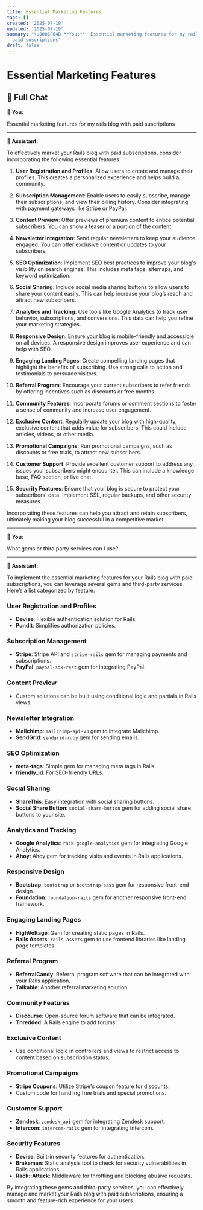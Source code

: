 ```yaml
---
title: Essential Marketing Features
tags: []
created: '2025-07-19'
updated: '2025-07-19'
summary: "\U0001F64B **You:**  Essential marketing features for my rails blog with
  paid suscriptions"
draft: false
---
```


# Essential Marketing Features

## 🧠 Full Chat

🙋 **You:**

Essential marketing features for my rails blog with paid suscriptions

---

🤖 **Assistant:**

To effectively market your Rails blog with paid subscriptions, consider incorporating the following essential features:

1. **User Registration and Profiles**: Allow users to create and manage their profiles. This creates a personalized experience and helps build a community.

2. **Subscription Management**: Enable users to easily subscribe, manage their subscriptions, and view their billing history. Consider integrating with payment gateways like Stripe or PayPal.

3. **Content Preview**: Offer previews of premium content to entice potential subscribers. You can show a teaser or a portion of the content.

4. **Newsletter Integration**: Send regular newsletters to keep your audience engaged. You can offer exclusive content or updates to your subscribers.

5. **SEO Optimization**: Implement SEO best practices to improve your blog's visibility on search engines. This includes meta tags, sitemaps, and keyword optimization.

6. **Social Sharing**: Include social media sharing buttons to allow users to share your content easily. This can help increase your blog’s reach and attract new subscribers.

7. **Analytics and Tracking**: Use tools like Google Analytics to track user behavior, subscriptions, and conversions. This data can help you refine your marketing strategies.

8. **Responsive Design**: Ensure your blog is mobile-friendly and accessible on all devices. A responsive design improves user experience and can help with SEO.

9. **Engaging Landing Pages**: Create compelling landing pages that highlight the benefits of subscribing. Use strong calls to action and testimonials to persuade visitors.

10. **Referral Program**: Encourage your current subscribers to refer friends by offering incentives such as discounts or free months.

11. **Community Features**: Incorporate forums or comment sections to foster a sense of community and increase user engagement.

12. **Exclusive Content**: Regularly update your blog with high-quality, exclusive content that adds value for subscribers. This could include articles, videos, or other media.

13. **Promotional Campaigns**: Run promotional campaigns, such as discounts or free trials, to attract new subscribers.

14. **Customer Support**: Provide excellent customer support to address any issues your subscribers might encounter. This can include a knowledge base, FAQ section, or live chat.

15. **Security Features**: Ensure that your blog is secure to protect your subscribers' data. Implement SSL, regular backups, and other security measures.

Incorporating these features can help you attract and retain subscribers, ultimately making your blog successful in a competitive market.

---

🙋 **You:**

What gems or third party services can I use?

---

🤖 **Assistant:**

To implement the essential marketing features for your Rails blog with paid subscriptions, you can leverage several gems and third-party services. Here’s a list categorized by feature:

### User Registration and Profiles
- **Devise**: Flexible authentication solution for Rails.
- **Pundit**: Simplifies authorization policies.

### Subscription Management
- **Stripe**: Stripe API and `stripe-rails` gem for managing payments and subscriptions.
- **PayPal**: `paypal-sdk-rest` gem for integrating PayPal.

### Content Preview
- Custom solutions can be built using conditional logic and partials in Rails views.

### Newsletter Integration
- **Mailchimp**: `mailchimp-api-v3` gem to integrate Mailchimp.
- **SendGrid**: `sendgrid-ruby` gem for sending emails.

### SEO Optimization
- **meta-tags**: Simple gem for managing meta tags in Rails.
- **friendly_id**: For SEO-friendly URLs.

### Social Sharing
- **ShareThis**: Easy integration with social sharing buttons.
- **Social Share Button**: `social-share-button` gem for adding social share buttons to your site.

### Analytics and Tracking
- **Google Analytics**: `rack-google-analytics` gem for integrating Google Analytics.
- **Ahoy**: Ahoy gem for tracking visits and events in Rails applications.

### Responsive Design
- **Bootstrap**: `bootstrap` or `bootstrap-sass` gem for responsive front-end design.
- **Foundation**: `foundation-rails` gem for another responsive front-end framework.

### Engaging Landing Pages
- **HighVoltage**: Gem for creating static pages in Rails.
- **Rails Assets**: `rails-assets` gem to use frontend libraries like landing page templates.

### Referral Program
- **ReferralCandy**: Referral program software that can be integrated with your Rails application.
- **Talkable**: Another referral marketing solution.

### Community Features
- **Discourse**: Open-source forum software that can be integrated.
- **Thredded**: A Rails engine to add forums.

### Exclusive Content
- Use conditional logic in controllers and views to restrict access to content based on subscription status.

### Promotional Campaigns
- **Stripe Coupons**: Utilize Stripe's coupon feature for discounts.
- Custom code for handling free trials and special promotions.

### Customer Support
- **Zendesk**: `zendesk_api` gem for integrating Zendesk support.
- **Intercom**: `intercom-rails` gem for integrating Intercom.

### Security Features
- **Devise**: Built-in security features for authentication.
- **Brakeman**: Static analysis tool to check for security vulnerabilities in Rails applications.
- **Rack::Attack**: Middleware for throttling and blocking abusive requests.

By integrating these gems and third-party services, you can effectively manage and market your Rails blog with paid subscriptions, ensuring a smooth and feature-rich experience for your users.